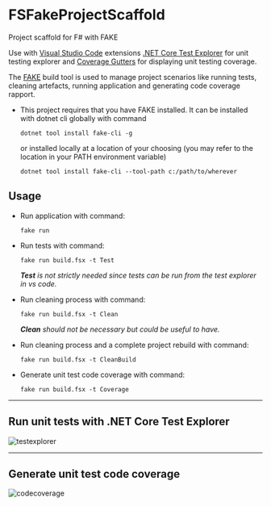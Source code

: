 # FSFakeProjectScaffold
Project scaffold for F# with FAKE

Use with
[Visual Studio Code](https://code.visualstudio.com/)
extensions
[.NET Core Test Explorer](https://github.com/formulahendry/vscode-dotnet-test-explorer)
for unit testing explorer and
[Coverage Gutters](https://github.com/ryanluker/vscode-coverage-gutters)
for displaying unit testing coverage.

The
[FAKE](https://fake.build/)
build tool is used to manage project scenarios like running tests, cleaning artefacts, running application and generating code coverage rapport.

- This project requires that you have FAKE installed. It can be installed with dotnet cli globally with command
    ```
    dotnet tool install fake-cli -g
    ```
    or installed locally at a location of your choosing (you may refer to the location in your PATH environment variable)
    ```
    dotnet tool install fake-cli --tool-path c:/path/to/wherever
    ```

## Usage
- Run application with command:
    ```
    fake run
    ```
- Run tests with command:
    ```
    fake run build.fsx -t Test
    ```
    ***Test** is not strictly needed since tests can be run from the test explorer in vs code.*

- Run cleaning process with command:
    ```
    fake run build.fsx -t Clean
    ```
    ***Clean** should not be necessary but could be useful to have.*

- Run cleaning process and a complete project rebuild with command:
    ```
    fake run build.fsx -t CleanBuild
    ```
- Generate unit test code coverage with command:
    ```
    fake run build.fsx -t Coverage
    ```

---
## Run unit tests with .NET Core Test Explorer
![testexplorer](https://user-images.githubusercontent.com/38290734/51555245-81416980-1e77-11e9-88b5-e2fdc609fc54.gif)

---
## Generate unit test code coverage
![codecoverage](https://user-images.githubusercontent.com/38290734/51555726-91a61400-1e78-11e9-8ad4-48dd8116e084.gif)
